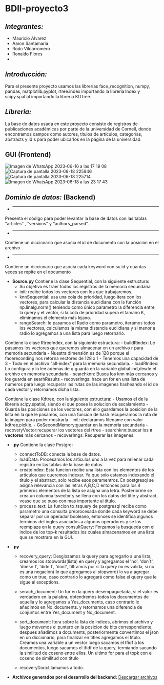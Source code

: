 # BDII-proyecto3
## ***Integrantes:***
- Mauricio Alvarez
- Aaron Santamaria
- Rodo Vilcarromero
- Ronaldo Flores
- 
## ***Introducción:***
Para el presente proyecto usamos las librerías face_recognition, numpy, pandas, matplotlib.pyplot, rtree.index importando la libreria Index y scipy.spatial importando la libreria KDTree.


## ***Libreria:***
La base de datos usada en este proyecto consiste de registros de publicaciones académicas por parte de la universidad de Cornell, donde encontramos campos como autores, títulos de artículos, categorías, abstracts y id's para poder ubicarlos en la página de la universidad.

## **GUI** (Frontend)
![Imagen de WhatsApp 2023-06-16 a las 17 19 08](https://github.com/mauricio-alvarez/BDII-proyecto2/assets/85258014/45be809c-fc34-4764-9462-2a1e2256164b)
![Captura de pantalla 2023-06-18 225646](https://github.com/mauricio-alvarez/BDII-proyecto2/assets/85258014/37e33140-9159-46e2-af76-f318ded6be89)
![Captura de pantalla 2023-06-18 225714](https://github.com/mauricio-alvarez/BDII-proyecto2/assets/85258014/4ecfb397-0901-4a48-8b21-fb9872c7c743)
![Imagen de WhatsApp 2023-06-18 a las 23 17 43](https://github.com/mauricio-alvarez/BDII-proyecto2/assets/85258014/1be1fc8e-0a01-4746-bcc8-b6ed1bb24060)

## ***Dominio de datos:*** (Backend)
- ****
Presenta el código para poder levantar la base de datos con las tablas “articles” , “versions” y “authors_parsed”.
- ****
Contiene un diccionario que asocia el id de documento con la posición en el archivo
- ****
Contiene un diccionario que asocia cada keyword con su id y cuantas veces se repite en el documento
- **Source.py**
Contiene la clase Sequential, con la siguiente estructura:
    - Su objetivo es traer todos los registros de la memoria secundaria
    - init: recibe todos los vectores con los que trabajaremos.
    - knnSequential: usa una cola de prioridad, luego itera con los vectores, para calcular la distancia euclidiana con la función np.linalg.norm() teniendo como único parametro la diferencia entre la query y el vector, si la cola de prioridad supera el tamaño K, eliminamos el elemento más lejano.
    - rangeSearch: le pasamos el Radio como parametro, iteramos todos los vectores, calculamos la misma distancia euclidiana y si menor a radio lo agregamos a una lista para luego retornarlo.

Contiene la clase RtreeIndex, con la siguiente estructura:
    - buildRindex: Le pasamos los vectores que queremos almacenar en un archivo r para memoria secundaria
        - Nuestra dimensión es de 128 porque el facereconding nos retorna vectores de 128 x 1
        - Tenemos una capacidad de 3
        - Todo en el archivo "all-index" para la memoria secundaria.
    - loadRIndex: Lo configura y lo lee ademas de q guarda en la variable global ind,desde el archivo en memoria secundaria
    - searchknn: Busca los knn más cercanos y los guarda en searhResults
    - recoverImgs: hace un for en una lista de numeros para luego recuperar las rutas de las imagenes hasheando el id de cada vector y retornamos dicha lista.   

Contiene la clase Kdtree, con la siguiente estructura:
    - Usamos el de la libreria scipy.spatial, siendo el que posee la solucion de escalamiento
    - Guarda las posiciones de los vectores, con ello guardamos la posicion de la lista en la que le pasamos, con una funcion de hash recuperamos la ruta de la imagen para poder mostrarla
    - init: declaramos filename con valor kdtree.pickle.
    - GoSecondMemory:guardar en la memoria secundaria 
    - recoveryVector:recuperar los vectores del rtree
    - searchknn:buscar los **n vectores** más cercanos
    - recoverImgs: Recuperar las imagenes.

- **.py**
Contiene la clase Postgre:
    - connectToDB: conecta la base de datos.
    - loadData: Procesamos los articulos uno a la vez para rellenar cada registro en las tablas de la base de datos. 
    - createIndex:
Esta funcion recibe una lista con los elementos de los articulos que queremos indexar. Ya que solo estamos indexando el titulo y el abstract, solo recibe esos paramentros. En postgresql se asigna relevancia con las letras A,B,C,D entonces para los 4 primeros elementos de la lista se asigna una letra.
Posteriorme se crea un columna tsvector y se llena con los datos del title y abstract, vease que se puso con mas importante al titulo.
    - process_text:
La funcion to_tsquery de postgresql recibe como parametro una consulta preprocesada donde cada keyword se debe separar por un operador booleano, entonces se identifica algunos terminos del ingles asociados a algunos operadores y se los reemplaza en la query consultQuery: Forzamos la busqueda con el indice de los top-k resultados los cuales almacenamos en una lista que se mostrara en la GUI.
	
- **.py**
    - recovery_query: Desglozamos la query para agregarlo a una lista, creamos los stopwords(lista) en query y agregamos  el 'no', 'don´t', 'doesn´t', 'didn´t', 'dont', filtramos por si la  query no es valida, si no es una negacion( lo que agregamos al stopword) lo va a agregar como un true, caso contrario lo agregará como false el query que le sigue al exceptions.

    - serach_document:
Un for en la query desempaquetada, si el valor es verdadero en la palabra, obtendremos todos los documentos de aquella y lo agregamos a Yes_documents, caso contrario lo añadimos en No_documents. y retornamos una diferencia de conjuntos entre Yes_document y No_document.

    - sort_document: 
Itera sobre la lista de indices, abrimos el archivo y luego movemos el puntero en la posicion de bits correspondiente, despues añadimos a documents, posteriormente convertimos el json en un diccionario, para finalizar en titles agregamos el titulo.
Creamos una variable a un vector luego sacamos el tfidf a los documentos, luego sacamos el tfidf de la query, termiando sacando la similitud de coseno entre ellos.
Un ultimo for para el topk con el coseno de similitud con título
    - recoveryDara:Llamamos a todo.
- **Archivos generados por el desarrollo del backend:**
[Descargar archivos](https://drive.google.com/drive/folders/1a20unbmjfS_bZHMhosFUuWpFwGwLTRIz)


